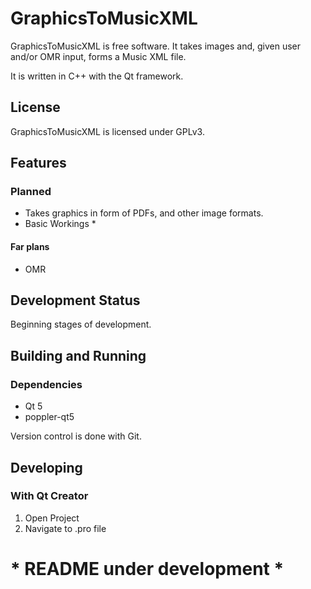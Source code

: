 # GraphicsToMusicXML
GraphicsToMusicXML is free software. It takes images and, given user and/or OMR input, forms a Music XML file.

It is written in C++ with the Qt framework.

## License
GraphicsToMusicXML is licensed under GPLv3.

## Features

### Planned
* Takes graphics in form of PDFs, and other image formats.
* Basic Workings
  * 

#### Far plans
* OMR

## Development Status
Beginning stages of development.

## Building and Running
### Dependencies
* Qt 5
* poppler-qt5

Version control is done with Git.

## Developing
### With Qt Creator
1. Open Project
2. Navigate to .pro file

# * README under development *

